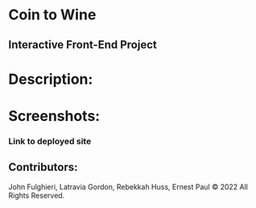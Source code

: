 # Coin to Wine
## Interactive Front-End Project 
# Description: 
# Screenshots:
### Link to deployed site
## Contributors:
John Fulghieri, Latravia Gordon, Rebekkah Huss, Ernest Paul © 2022 All Rights Reserved.
